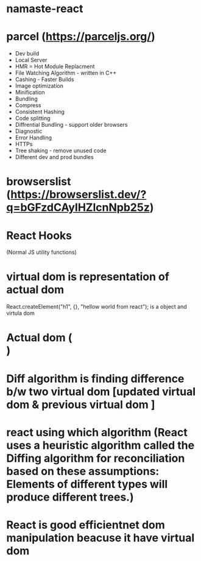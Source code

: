 # namaste-react

# parcel (https://parceljs.org/)
- Dev build
- Local Server
- HMR = Hot Module Replacment
- File Watching Algorithm - written in C++
- Cashing - Faster Builds
- Image optimization
- Minification
- Bundling
- Compress
- Consistent Hashing
- Code splitting
- Diffrential Bundling -  support older browsers
- Diagnostic
- Error Handling
- HTTPs
- Tree shaking - remove unused code
- Different dev and prod bundles

# browserslist (https://browserslist.dev/?q=bGFzdCAyIHZlcnNpb25z)

# React Hooks
 (Normal JS utility functions)

# virtual dom is representation of actual dom
  React.createElement("h1", {}, "hellow world from react"); is a object and virtula dom

# Actual dom (<div><img /></div>)

# Diff algorithm is finding difference b/w two virtual dom [updated virtual dom & previous virtual dom ]

# react using which algorithm (React uses a heuristic algorithm called the Diffing algorithm for reconciliation based on these assumptions: Elements of different types will produce different trees.)

# React is good efficientnet dom manipulation beacuse it have virtual dom